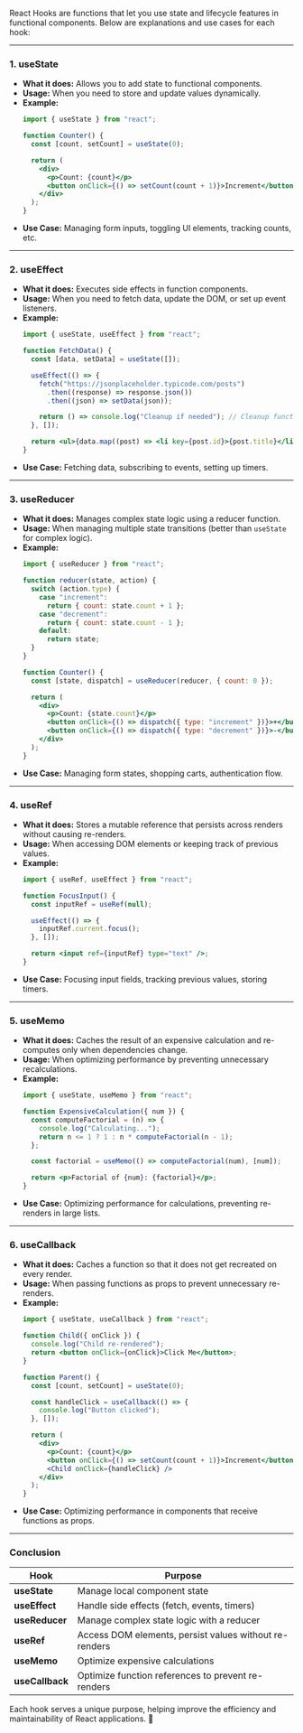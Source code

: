 React Hooks are functions that let you use state and lifecycle features in functional components. Below are explanations and use cases for each hook:

---

### 1. **useState**
   - **What it does:** Allows you to add state to functional components.
   - **Usage:** When you need to store and update values dynamically.
   - **Example:**
     ```jsx
     import { useState } from "react";

     function Counter() {
       const [count, setCount] = useState(0);

       return (
         <div>
           <p>Count: {count}</p>
           <button onClick={() => setCount(count + 1)}>Increment</button>
         </div>
       );
     }
     ```
   - **Use Case:** Managing form inputs, toggling UI elements, tracking counts, etc.

---

### 2. **useEffect**
   - **What it does:** Executes side effects in function components.
   - **Usage:** When you need to fetch data, update the DOM, or set up event listeners.
   - **Example:**
     ```jsx
     import { useState, useEffect } from "react";

     function FetchData() {
       const [data, setData] = useState([]);

       useEffect(() => {
         fetch("https://jsonplaceholder.typicode.com/posts")
           .then((response) => response.json())
           .then((json) => setData(json));

         return () => console.log("Cleanup if needed"); // Cleanup function (optional)
       }, []);

       return <ul>{data.map((post) => <li key={post.id}>{post.title}</li>)}</ul>;
     }
     ```
   - **Use Case:** Fetching data, subscribing to events, setting up timers.

---

### 3. **useReducer**
   - **What it does:** Manages complex state logic using a reducer function.
   - **Usage:** When managing multiple state transitions (better than `useState` for complex logic).
   - **Example:**
     ```jsx
     import { useReducer } from "react";

     function reducer(state, action) {
       switch (action.type) {
         case "increment":
           return { count: state.count + 1 };
         case "decrement":
           return { count: state.count - 1 };
         default:
           return state;
       }
     }

     function Counter() {
       const [state, dispatch] = useReducer(reducer, { count: 0 });

       return (
         <div>
           <p>Count: {state.count}</p>
           <button onClick={() => dispatch({ type: "increment" })}>+</button>
           <button onClick={() => dispatch({ type: "decrement" })}>-</button>
         </div>
       );
     }
     ```
   - **Use Case:** Managing form states, shopping carts, authentication flow.

---

### 4. **useRef**
   - **What it does:** Stores a mutable reference that persists across renders without causing re-renders.
   - **Usage:** When accessing DOM elements or keeping track of previous values.
   - **Example:**
     ```jsx
     import { useRef, useEffect } from "react";

     function FocusInput() {
       const inputRef = useRef(null);

       useEffect(() => {
         inputRef.current.focus();
       }, []);

       return <input ref={inputRef} type="text" />;
     }
     ```
   - **Use Case:** Focusing input fields, tracking previous values, storing timers.

---

### 5. **useMemo**
   - **What it does:** Caches the result of an expensive calculation and re-computes only when dependencies change.
   - **Usage:** When optimizing performance by preventing unnecessary recalculations.
   - **Example:**
     ```jsx
     import { useState, useMemo } from "react";

     function ExpensiveCalculation({ num }) {
       const computeFactorial = (n) => {
         console.log("Calculating...");
         return n <= 1 ? 1 : n * computeFactorial(n - 1);
       };

       const factorial = useMemo(() => computeFactorial(num), [num]);

       return <p>Factorial of {num}: {factorial}</p>;
     }
     ```
   - **Use Case:** Optimizing performance for calculations, preventing re-renders in large lists.

---

### 6. **useCallback**
   - **What it does:** Caches a function so that it does not get recreated on every render.
   - **Usage:** When passing functions as props to prevent unnecessary re-renders.
   - **Example:**
     ```jsx
     import { useState, useCallback } from "react";

     function Child({ onClick }) {
       console.log("Child re-rendered");
       return <button onClick={onClick}>Click Me</button>;
     }

     function Parent() {
       const [count, setCount] = useState(0);

       const handleClick = useCallback(() => {
         console.log("Button clicked");
       }, []);

       return (
         <div>
           <p>Count: {count}</p>
           <button onClick={() => setCount(count + 1)}>Increment</button>
           <Child onClick={handleClick} />
         </div>
       );
     }
     ```
   - **Use Case:** Optimizing performance in components that receive functions as props.

---

### **Conclusion**
| Hook        | Purpose |
|-------------|---------|
| **useState** | Manage local component state |
| **useEffect** | Handle side effects (fetch, events, timers) |
| **useReducer** | Manage complex state logic with a reducer |
| **useRef** | Access DOM elements, persist values without re-renders |
| **useMemo** | Optimize expensive calculations |
| **useCallback** | Optimize function references to prevent re-renders |

Each hook serves a unique purpose, helping improve the efficiency and maintainability of React applications. 🚀